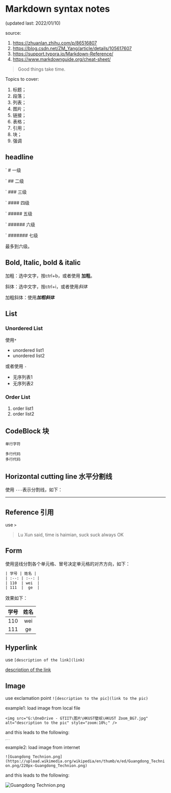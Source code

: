 

# Markdown syntax notes

(updated last: 2022/01/10)

source:

1. https://zhuanlan.zhihu.com/p/86516807
2. https://blog.csdn.net/ZM_Yang/article/details/105617607
3. https://support.typora.io/Markdown-Reference/
4. https://www.markdownguide.org/cheat-sheet/

> Good things take time.

Topics to cover:

1. 标题；
2. 段落；
3. 列表；
4. 图片；
5. 链接；
6. 表格；
7. 引用；
8. 块；
9. 强调

## headline

` # 一级

` ## 二级

` ### 三级

` #### 四级

` ##### 五级

` ###### 六级

` ####### 七级

最多到六级。



## Bold,  Italic, bold & italic

加粗：选中文字，按ctrl+b，或者使用 **加粗**。

斜体：选中文字，按ctrl+i，或者使用*斜体*

加粗斜体：使用***加粗斜体***

## List

### Unordered List

使用`* `

* unordered list1
* unordered list2

或者使用 `- `

- 无序列表1
- 无序列表2

### Order List

1. order list1
2. order list2

## CodeBlock 块

`单行字符`

```
多行代码
多行代码
```

## Horizontal cutting line 水平分割线

使用 `---`表示分割线，如下：

---

## Reference 引用

use `>`

> Lu Xun said, time is haimian, suck suck always OK



## Form

使用竖线分割各个单元格、冒号决定单元格的对齐方向，如下：

```html
| 学号 | 姓名 |
| :--: | :--: | 
| 110  | wei  |
| 111  |  ge  |
```
效果如下：

| 学号 | 姓名 |
| :--: | :--: |
| 110  | wei  |
| 111  |  ge  |



## Hyperlink

use `[description of the link](link)`

[description of the link](link)



## Image

use exclamation point `![description to the pic](link to the pic)`

example1: load image from local file

`<img src="G:\OneDrive - GTIIT\图片\HKUST壁纸\HKUST Zoom_BG7.jpg" alt="description to the pic" style="zoom:10%;" />`

and this leads to the following:

<img src="G:\OneDrive - GTIIT\图片\HKUST壁纸\HKUST Zoom_BG7.jpg" alt="description to the pic" style="zoom:10%;" />

example2: load image from internet

`![Guangdong Technion.png](https://upload.wikimedia.org/wikipedia/en/thumb/e/ed/Guangdong_Technion.png/220px-Guangdong_Technion.png)`

and this leads to the following:

![Guangdong Technion.png](https://upload.wikimedia.org/wikipedia/en/thumb/e/ed/Guangdong_Technion.png/220px-Guangdong_Technion.png)

